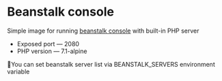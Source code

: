 # Beanstalk console
Simple image for running [beanstalk console](https://github.com/ptrofimov/beanstalk_console) with built-in PHP server

* Exposed port — 2080
* PHP version — 7.1-alpine

You can set beanstalk server list via BEANSTALK_SERVERS environment variable